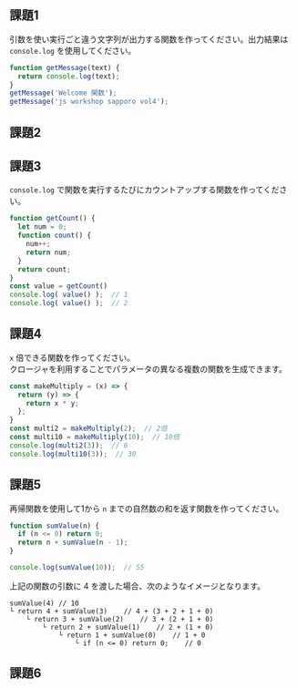 ## 課題1

引数を使い実行ごと違う文字列が出力する関数を作ってください。出力結果は `console.log` を使用してください。

```javascript
function getMessage(text) {
  return console.log(text);
}
getMessage('Welcome 関数');
getMessage('js workshop sapporo vol4');
```

## 課題2


## 課題3

`console.log` で関数を実行するたびにカウントアップする関数を作ってください。

```javascript
function getCount() {
  let num = 0;
  function count() {
    num++;
    return num;
  }
  return count;
}
const value = getCount()
console.log( value() );  // 1
console.log( value() );  // 2
```

## 課題4

`x` 倍できる関数を作ってください。  
クロージャを利用することでパラメータの異なる複数の関数を生成できます。

```javascript
const makeMultiply = (x) => {
  return (y) => {
    return x * y;
  };
}
const multi2 = makeMultiply(2);  // 2倍
const multi10 = makeMultiply(10);  // 10倍
console.log(multi2(3));  // 6
console.log(multi10(3));  // 30
```

## 課題5

再帰関数を使用して1から `n` までの自然数の和を返す関数を作ってください。

```javascript
function sumValue(n) {
  if (n <= 0) return 0;
  return n + sumValue(n - 1);
}

console.log(sumValue(10));	// 55
```

上記の関数の引数に 4 を渡した場合、次のようなイメージとなります。  

```
sumValue(4) // 10
└ return 4 + sumValue(3)    // 4 + (3 + 2 + 1 + 0)
    └ return 3 + sumValue(2)    // 3 + (2 + 1 + 0)
        └ return 2 + sumValue(1)    // 2 + (1 + 0)
            └ return 1 + sumValue(0)    // 1 + 0
                └ if (n <= 0) return 0;    // 0
```

## 課題6
